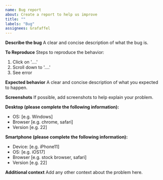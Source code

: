 ```yaml
---
name: Bug report
about: Create a report to help us improve
title: ""
labels: "Bug"
assignees: Grafaffel
---
```


**Describe the bug**
A clear and concise description of what the bug is.

**To Reproduce**
Steps to reproduce the behavior:

1. Click on '....'
2. Scroll down to '....'
3. See error

**Expected behavior**
A clear and concise description of what you expected to happen.

**Screenshots**
If possible, add screenshots to help explain your problem.

**Desktop (please complete the following information):**

- OS: [e.g. Windows]
- Browser [e.g. chrome, safari]
- Version [e.g. 22]

**Smartphone (please complete the following information):**

- Device: [e.g. iPhone11]
- OS: [e.g. iOS17]
- Browser [e.g. stock browser, safari]
- Version [e.g. 22]

**Additional context**
Add any other context about the problem here.
